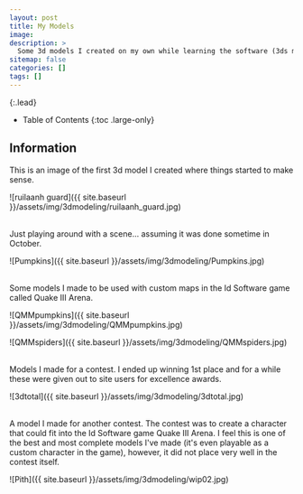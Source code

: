 ```yaml
---
layout: post
title: My Models
image: 
description: >
  Some 3d models I created on my own while learning the software (3ds max).
sitemap: false
categories: []
tags: []
---
```


{:.lead}

- Table of Contents
{:toc .large-only}

## Information

This is an image of the first 3d model I created where things started to make sense.

![ruilaanh guard]({{ site.baseurl }}/assets/img/3dmodeling/ruilaanh_guard.jpg)

<br>Just playing around with a scene... assuming it was done sometime in October.

![Pumpkins]({{ site.baseurl }}/assets/img/3dmodeling/Pumpkins.jpg)

<br>Some models I made to be used with custom maps in the Id Software game called Quake III Arena.

![QMMpumpkins]({{ site.baseurl }}/assets/img/3dmodeling/QMMpumpkins.jpg)

![QMMspiders]({{ site.baseurl }}/assets/img/3dmodeling/QMMspiders.jpg)
 
<br>Models I made for a contest.  I ended up winning 1st place and for a while these were given out to site users for excellence awards.

![3dtotal]({{ site.baseurl }}/assets/img/3dmodeling/3dtotal.jpg)

<br>A model I made for another contest.  The contest was to create a character that could fit into the Id Software game Quake III Arena.  I feel this is one of the best and most complete models I've made (it's even playable as a custom character in the game), however, it did not place very well in the contest itself.

![Pith]({{ site.baseurl }}/assets/img/3dmodeling/wip02.jpg)


 